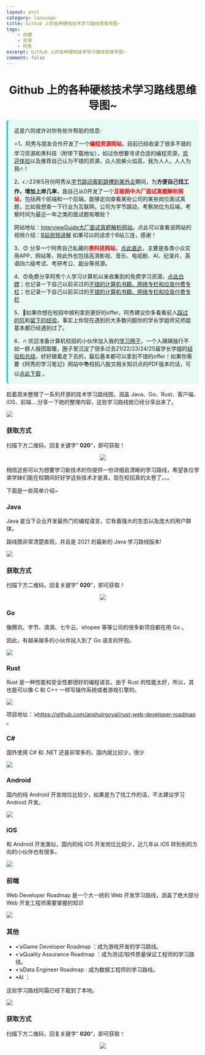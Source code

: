 ```yaml
---
layout: post
category: lanuuage
title: Github 上的各种硬核技术学习路线思维导图~
tags:
    - 白嫖
    - 资源
    - 阿秀
excerpt: Github 上的各种硬核技术学习路线思维导图~
comment: false
---
```






<h1 align="center">Github 上的各种硬核技术学习路线思维导图~</h1>



<div style="border-color: #24C6DC;
            background-color: #e9f9f3;         
            margin: 1rem 0;
        padding: .25rem 1rem;
        border-left-width: .3rem;
        border-left-style: solid;
        border-radius: .5rem;
        color: inherit;">
  <p>这是六则或许对你有些许帮助的信息:</p>
<p>⭐️1、阿秀与朋友合作开发了一个<span style="font-weight:bold;color:red">编程资源网站</span>，目前已经收录了很多不错的学习资源和黑科技（附带下载地址），如过你想要寻求合适的编程资源，<a href="https://tools.interviewguide.cn/home" style="text-decoration: underline" target="_blank">欢迎体验</a>以及推荐自己认为不错的资源，众人拾柴火焰高，我为人人，人人为我🔥！</p>  <p>2、👉23年5月份阿秀从<a style="text-decoration: underline" href="https://mp.weixin.qq.com/s?__biz=Mzk0ODU4MzEzMw==&mid=2247512170&idx=1&sn=c4a04a383d2dfdece676b75f17224e78" target="_blank">字节跳动离职跳槽到某外企</a>期间，为<span style="font-weight:bold">方便自己找工作，增加上岸几率</span>，我自己从0开发了一个<span style="font-weight:bold;color:red">互联网中大厂面试真题解析网站</span>，包括两个前端和一个后端。能够定向查看某些公司的某些岗位面试真题，比如我想查一下行业为互联网，公司为字节跳动，考察岗位为后端，考察时间为最近一年之类的面试题有哪些？
<div align="center">
</div>网站地址：<a style="text-decoration: underline" href="https://top.interviewguide.cn/" target="_blank">InterviewGuide大厂面试真题解析网站</a>。点此可以查看该网站的视频介绍：<a style="text-decoration: underline" href="https://www.bilibili.com/video/BV1f94y1C7BL" target="_blank">B站视频讲解</a>   如果可以的话求个B站三连，感谢！
    </p>3、😊
    分享一个阿秀自己私藏的<span style="font-weight:bold;color:red">黑科技网站</span>，<a style="text-decoration: underline" href="https://hkjtz.cn/" target="_blank">点此直达</a>，主要是各类小众实用APP、网站等，除此外也包括高清影视、音乐、电视剧、AI、纪录片、英语四六级考试、考研考公、副业等资源。
  </p>
  <p>4、😍免费分享阿秀个人学习计算机以来收集到的免费学习资源，<a style="text-decoration: underline" href="/notes/07-resources/01-free/01-introduce.html" target="_blank">点此白嫖</a>；也记录一下自己以前买过的<a style="text-decoration: underline" href="/notes/07-resources/02-precious.html" target="_blank">不错的计算机书籍、网络专栏和垃圾付费专栏</a>；也记录一下自己以前买过的<a style="text-decoration: underline" href="/notes/07-resources/02-precious.html" target="_blank">不错的计算机书籍、网络专栏和垃圾付费专栏</a>
  </p>
  <p>5、🚀如果你想在校招中顺利拿到更好的offer，阿秀建议你多看看前人<a style="text-decoration: underline" href="https://www.yuque.com/tuobaaxiu/httmmc/npg1k81zeq4wfpyz" target="_blank">踩过的坑</a>和<a style="text-decoration: underline"  target="_blank" href="https://www.yuque.com/tuobaaxiu/httmmc/gge9ppd0mbu2d3dp">留下的经验</a>，事实上你现在遇到的大多数问题你的学长学姐师兄师姐基本都已经遇到过了。
  </p>
  <p>6、🔥 欢迎准备计算机校招的小伙伴加入我的<a  style="text-decoration: underline" href="https://www.yuque.com/tuobaaxiu/httmmc/xg0otqvc17wfx4u9" target="_blank">学习圈子</a>，一个人踽踽独行不如一群人报团取暖，圈子里沉淀了很多过去21/22/23/24/25届学长学姐的<a  style="text-decoration: underline" href="https://www.yuque.com/tuobaaxiu/httmmc/gge9ppd0mbu2d3dp" target="_blank">经验和总结</a>，好好跟着走下去的，最后基本都可以拿到不错的offer！</a>如果你需要《阿秀的学习笔记》网站中📚︎校招八股文相关知识点的PDF版本的话，可以<a style="text-decoration: underline" href="https://www.yuque.com/tuobaaxiu/httmmc/qs0yn66apvkzw0ps" target="_blank">点此下载</a> 。</p>   </div>

趁着周末整理了一系列开源的技术学习路线图，涵盖 Java、Go、Rust、客户端、iOS、前端....分享一下她的整理内容，这些学习路线她已经分享出来了。



![](./picture/202211282331444.png)





### 获取方式

扫描下方二维码，回复关键字” **020**“，即可获取！



<div align="center">
<img src="./picture/202310061834557.jpg" />
</div>



相信这些可以为想要学习新技术的你提供一份详细且清晰的学习路线，希望各位学弟学妹们能在校期间好好学这些技术才是真，现在校招真的太卷了。。。

下面是一些简单介绍~

### Java

Java 是当下企业开发最热门的编程语言，它有着强大的生态以及庞大的用户群体。

路线图非常清楚直观，并且是 2021 的最新的 Java 学习路线版本!

![](./picture/202211282347780.png)

### 获取方式

扫描下方二维码，回复关键字” **020**“，即可获取！



<div align="center">
<img src="./picture/202310061834557.jpg" />
</div>



###  Go

像腾讯、字节、滴滴、七牛云、shopee 等等公司的很多新项目都在用 Go 。

因此，有越来越多的小伙伴投入到了 Go 语言的怀抱。

![](./picture/202211282331230.png)

###  Rust

Rust 是一种性能和安全性都很好的编程语言。由于 Rust 的性能太好，所以，其也是可以像 C 和 C++ 一样写操作系统或者游戏引擎的。

![](./picture/202211282332715.png)

项目地址：⇲https://github.com/anshulrgoyal/rust-web-developer-roadmap 。

### C#

国外使用 C# 和 .NET 还是非常多的，国内就比较少，很少

![](./picture/202211282347581.png)

### Android

国内的纯 Android 开发岗位比较少，如果是为了找工作的话，不太建议学习 Android 开发。

![](./picture/202211282347451.png)

###  iOS

和 Android 开发类似，国内的纯 iOS 开发岗位比较少，近几年从 iOS 转到别的方向的小伙伴也有很多。

![](./picture/202211282347368.png)

### 前端

Web Developer Roadmap 是一个大一统的 Web 开发学习路线，涵盖了绝大部分 Web 开发工程师需要掌握的知识

![](./picture/202211282348450.png)

###  其他

- •⇲Game Developer Roadmap ：成为游戏开发的学习路线。
- •⇲Quality Assurance Roadmap ：成为测试/软件质量保证工程师的学习路线。
- •⇲Data Engineer Roadmap : 成为数据工程师的学习路线。
- •AI ：

这些学习路线阿霜已经下载到了本地。



![](./picture/202211282348873.png)

### 获取方式

扫描下方二维码，回复关键字” **020**“，即可获取！



<div align="center">
<img src="./picture/202310061834557.jpg" />
</div>
